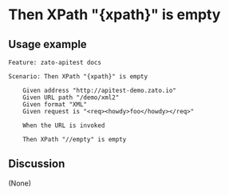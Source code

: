 
Then XPath "{xpath}" is empty
=============================================================================================================

Usage example
-------------

```
Feature: zato-apitest docs

Scenario: Then XPath "{xpath}" is empty

    Given address "http://apitest-demo.zato.io"
    Given URL path "/demo/xml2"
    Given format "XML"
    Given request is "<req><howdy>foo</howdy></req>"

    When the URL is invoked

    Then XPath "//empty" is empty
```

Discussion
----------

(None)